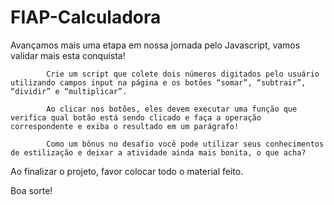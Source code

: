 # FIAP-Calculadora
 Avançamos mais uma etapa em nossa jornada pelo Javascript, vamos validar mais esta conquista!
 

            Crie um script que colete dois números digitados pelo usuário utilizando campos input na página e os botões “somar”, “subtrair”, “dividir” e “multiplicar”.

            Ao clicar nos botões, eles devem executar uma função que verifica qual botão está sendo clicado e faça a operação correspondente e exiba o resultado em um parágrafo!

            Como um bônus no desafio você pode utilizar seus conhecimentos de estilização e deixar a atividade ainda mais bonita, o que acha?

Ao finalizar o projeto, favor colocar todo o material feito.

 

Boa sorte!
